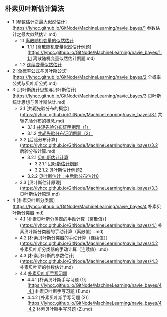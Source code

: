 ## 朴素贝叶斯估计算法
- 1 [参数估计之最大似然估计](https://lyhcc.github.io/GitNode/MachineLearning/navie_bayes/1 参数估计之最大似然估计.md)
	- 1.1 [离散随机变量的似然估计](https://lyhcc.github.io/GitNode/MachineLearning/navie_bayes/1.1离散随机变量的似然估计.md)
		- 1.1.1 [离散随机变量似然估计例题](https://lyhcc.github.io/GitNode/MachineLearning/navie_bayes/1.1.1 离散随机变量似然估计例题.md)
	- 1.2 [连续变量似然估计](https://lyhcc.github.io/GitNode/MachineLearning/navie_bayes/1.2连续变量似然估计.md)
- 2 [全概率公式与贝叶斯公式](https://lyhcc.github.io/GitNode/MachineLearning/navie_bayes/2 全概率公式与贝叶斯公式.md)
- 3 [贝叶斯统计思想与贝叶斯估计](https://lyhcc.github.io/GitNode/MachineLearning/navie_bayes/3 贝叶斯统计思想与贝叶斯估计.md)
	- 3.1 [共轭先验分布的概念](https://lyhcc.github.io/GitNode/MachineLearning/navie_bayes/3.1 共轭先验分布的概念.md)
		- 3.1.1 [共轭先验分布证明例题（1）](https://lyhcc.github.io/GitNode/MachineLearning/navie_bayes/3.1.1共轭先验分布证明例题（1）.md)
		- 3.1.2 [共轭先验分布证明例题（2）](https://lyhcc.github.io/GitNode/MachineLearning/navie_bayes/3.1.2共轭先验分布证明例题（2）.md)
	- 3.2 [后验分布计算](https://lyhcc.github.io/GitNode/MachineLearning/navie_bayes/3.2 后验分布计算.md)
		- 3.2.1 [贝叶斯估计计算](https://lyhcc.github.io/GitNode/MachineLearning/navie_bayes/3.2.1贝叶斯估计计算.md)
			- 3.2.1.1 [贝叶斯估计例题](https://lyhcc.github.io/GitNode/MachineLearning/navie_bayes/3.2.1.1贝叶斯估计例题.md)
			- 3.2.1.2 [贝叶斯估计例题2](https://lyhcc.github.io/GitNode/MachineLearning/navie_bayes/3.2.1.2贝叶斯估计例题.md)
		- 3.2.2 [贝叶斯估计：由后验分布估计θ](https://lyhcc.github.io/GitNode/MachineLearning/navie_bayes/3.2.1贝叶斯估计：由后验分布估计θ.md)
	- 3.3 [贝叶斯估计原理](https://lyhcc.github.io/GitNode/MachineLearning/navie_bayes/3.3 贝叶斯估计原理.md)
- 4 [朴素贝叶斯分类器](https://lyhcc.github.io/GitNode/MachineLearning/navie_bayes/4 朴素贝叶斯分类器.md)
	- 4.1 [朴素贝叶斯分类器的手动计算（离散值）](https://lyhcc.github.io/GitNode/MachineLearning/navie_bayes/4.1 朴素贝叶斯分类器的手动计算（离散值）.md)
	- 4.2 [朴素贝叶斯分类器的手动计算（连续值）](https://lyhcc.github.io/GitNode/MachineLearning/navie_bayes/4.2 朴素贝叶斯分类器的手动计算（连续值）.md)
	- 4.3 [朴素贝叶斯的参数估计](https://lyhcc.github.io/GitNode/MachineLearning/navie_bayes/4.3 朴素贝叶斯的参数估计.md)
	- 4.4 [朴素贝叶斯手写习题]()
		- 4.4.1 [朴素贝叶斯手写习题 (1)](https://lyhcc.github.io/GitNode/MachineLearning/navie_bayes/4.4.1 朴素贝叶斯手写习题 (1).md)
		- 4.4.2 [朴素贝叶斯手写习题 (2)](https://lyhcc.github.io/GitNode/MachineLearning/navie_bayes/4.4.2 朴素贝叶斯手写习题 (2).md)
